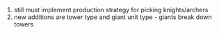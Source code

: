 1.  still must implement production strategy for picking knights/archers
2.  new additions are tower type and giant unit type - giants break down towers 